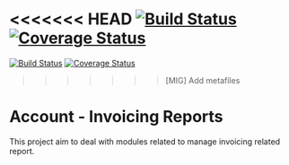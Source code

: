 <<<<<<< HEAD
[![Build Status](https://travis-ci.org/OCA/account-invoice-reporting.svg?branch=12.0)](https://travis-ci.org/OCA/account-invoice-reporting)
[![Coverage Status](https://coveralls.io/repos/OCA/account-invoice-reporting/badge.png?branch=12.0)](https://coveralls.io/r/OCA/account-invoice-reporting?branch=12.0)
=======
[![Build Status](https://travis-ci.org/OCA/account-invoice-reporting.svg?branch=11.0)](https://travis-ci.org/OCA/account-invoice-reporting)
[![Coverage Status](https://coveralls.io/repos/OCA/account-invoice-reporting/badge.png?branch=11.0)](https://coveralls.io/r/OCA/account-invoice-reporting?branch=11.0)
>>>>>>> [MIG] Add metafiles

Account - Invoicing Reports
===========================

This project aim to deal with modules related to manage invoicing related report.


